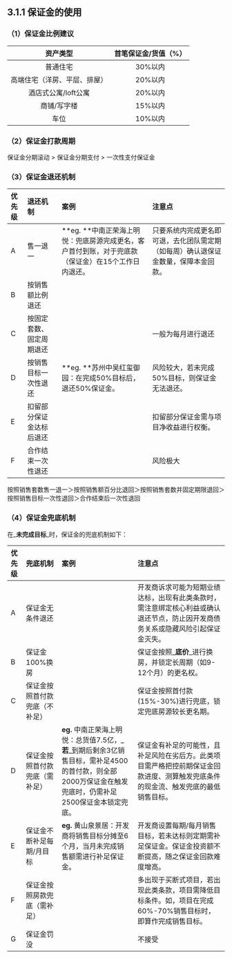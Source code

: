 ## 3.1.1 保证金的使用

### （1）保证金比例建议

| 资产类型 | 首笔保证金/货值（%） |
| :---: | :---: |
| 普通住宅 | 30%以内 |
| 高端住宅（洋房、平层、排屋） | 20%以内 |
| 酒店式公寓/loft公寓 | 20%以内 |
| 商铺/写字楼 | 15%以内 |
| 车位 | 10%以内 |

### （2）保证金打款周期

保证金分期滚动 &gt; 保证金分期支付 &gt; 一次性支付保证金

### （3）保证金退还机制

| 优先级 | 退还机制 | 案例 | 注意点 |
| :--- | :--- | :--- | :--- |
| A | 售一退一 | **eg. **中南正荣海上明悦：兜底房源完成更名，客户首付到账，对于兜底款（保证金）在15个工作日内退还。 | 只要系统内完成更名即可退，去化团队需定期（如每周）确认退保证金数量，保障本金回款。 |
| B | 按销售额比例退还 |  |  |
| C | 按固定套数、固定周期退还 |  | 一般为每月进行退还 |
| D | 按销售目标一次性退还 | **eg. **苏州中吴红玺御园：在完成50%目标后，退还50%保证金。 | 风险较大，若未完成50%目标，则保证金无法退还。 |
| E | 扣留部分保证金达标后退还 |  | 扣留部分保证金需与项目净收益进行权衡。 |
| F | 合作结束一次性退还 |  | 风险极大 |

按照销售套数售一退一＞按照销售额百分比退回＞按照销售套数并固定期限退回＞按照销售目标一次性退回＞合作结束后一次性退回

### （4）保证金兜底机制

在_**未完成目标**_时，保证金的兜底机制如下：

| 优先级 | 兜底机制 | 案例 | 注意点 |
| :--- | :--- | :--- | :--- |
| A | 保证金无条件退还 |  | 开发商诉求可能为短期业绩达标，出现有此类条款时，需注意绑定核心利益或确认退还节点，防止因开发商债务关系或隐藏风险引起保证金灭失。 |
| B | 保证金100%换房 |  | 保证金按照_**底价**_进行换房，并锁定长周期（如9-12个月）的更名权。 |
| C | 保证金按照首付款兜底（不补足） |  | 保证金按照首付款\(15%-30%\)进行兜底，锁定兜底房源较长更名期。 |
| D | 保证金按照首付款兜底（需补足） | **eg.** 中南正荣海上明悦：总货值7.5亿，_**若**_到期后剩余3亿销售目标，需补足4500的首付款，则全部2000万保证金在触发兜底时，仍需补足2500保证金本锁定兜底。 | 保证金有补足的可能性，且补足风险在劣后方。此类项目需严格把控前期保证金回款进度、测算触发兜底条件的现金流、触发兜底的最低销售目标。 |
| E | 保证金不断补足每期/月目标 | **eg.** 黄山泉景居：开发商将销售目标分摊至6个月，当月未完成销售额需进行补足保证金。 | 开发商设置每期/每月销售目标，若未达标则定期需补足保证金。保证金投资额不断提高，随之保证金回款难度增高。 |
| F | 保证金按照房款兜底（需补足） |  | 多出现于买断式项目，若出现此类条款，项目需降低目标条件。如，项目在完成60%-70%销售目标时，即算作完成销售目标。 |
| G | 保证金罚没 |  | 不接受 |



